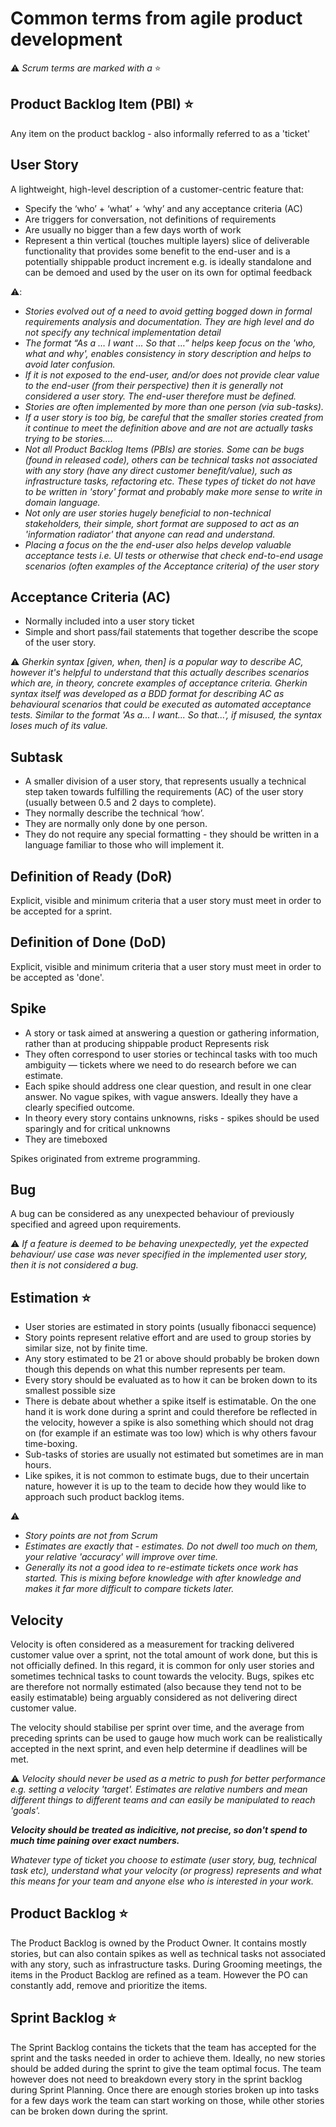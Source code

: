 # Common terms from agile product development

:warning: _Scrum terms are marked with a_ :star:

## Product Backlog Item (PBI) :star:
Any item on the product backlog - also informally referred to as a 'ticket'

## User Story
A lightweight, high-level description of a customer-centric feature that:
- Specify the ‘who’ + ‘what’ + ‘why’ and any acceptance criteria (AC)
- Are triggers for conversation, not definitions of requirements
- Are usually no bigger than a few days worth of work
- Represent a thin vertical (touches multiple layers) slice of deliverable functionality that provides some benefit to the end-user and is a potentially shippable product increment e.g. is ideally standalone and can be demoed and used by the user on its own for optimal feedback

:warning::
- _Stories evolved out of a need to avoid getting bogged down in formal requirements analysis and documentation. They are high level and do not specify any technical implementation detail_
- _The format “As a … I want … So that …” helps keep focus on the 'who, what and why', enables consistency in story description and helps to avoid later confusion._
- _If it is not exposed to the end-user, and/or does not provide clear value to the end-user (from their perspective) then it is generally not considered a user story. The end-user therefore must be defined._
- _Stories are often implemented by more than one person (via sub-tasks)._
- _If a user story is too big, be careful that the smaller stories created from it continue to meet the definition above and are not are actually tasks trying to be stories…._
- _Not all Product Backlog Items (PBIs) are stories. Some can be bugs (found in released code), others can be technical tasks not associated with any story (have any direct customer benefit/value), such as infrastructure tasks, refactoring etc. These types of ticket do not have to be written in 'story' format and probably make more sense to write in domain language._
- _Not only are user stories hugely beneficial to non-technical stakeholders, their simple, short format are supposed to act as an 'information radiator' that anyone can read and understand._
- _Placing a focus on the the end-user also helps develop valuable acceptance tests i.e. UI tests or otherwise that check end-to-end usage scenarios (often examples of the Acceptance criteria) of the user story_

## Acceptance Criteria (AC)

- Normally included into a user story ticket
- Simple and short pass/fail statements that together describe the scope of the user story.

:warning:
_Gherkin syntax [given, when, then] is a popular way to describe AC, however it's helpful to understand that this actually describes scenarios which are, in theory, concrete examples of acceptance criteria. Gherkin syntax itself was developed as a BDD format for describing AC as behavioural scenarios that could be executed as automated acceptance tests. Similar to the format 'As a... I want... So that...', if misused, the syntax loses much of its value._

## Subtask

- A smaller division of a user story, that represents usually a technical step taken towards fulfilling the requirements (AC) of the user story (usually between 0.5 and 2 days to complete).
- They normally describe the technical ‘how’.
- They are normally only done by one person.
- They do not require any special formatting - they should be written in a language familiar to those who will implement it.

## Definition of Ready (DoR)

Explicit, visible and minimum criteria that a user story must meet in order to be accepted for a sprint.

## Definition of Done (DoD)

Explicit, visible and minimum criteria that a user story must meet in order to be accepted as 'done'.

## Spike

- A story or task aimed at answering a question or gathering information, rather than at producing shippable product
Represents risk
- They often correspond to user stories or techincal tasks with too much ambiguity — tickets where we need to do research before we can estimate.
- Each spike should address one clear question, and result in one clear answer. No vague spikes, with vague answers. Ideally they have a clearly specified outcome.
- In theory every story contains unknowns, risks - spikes should be used sparingly and for critical unknowns
- They are timeboxed

Spikes originated from extreme programming.

## Bug

A bug can be considered as any unexpected behaviour of previously specified and agreed upon requirements.

:warning: _If a feature is deemed to be behaving unexpectedly, yet the expected behaviour/ use case was never specified in the implemented user story, then it is not considered a bug._

## Estimation :star:

- User stories are estimated in story points (usually fibonacci sequence)
- Story points represent relative effort and are used to group stories by similar size, not by finite time.
- Any story estimated to be 21 or above should probably be broken down though this depends on what this number represents per team.
- Every story should be evaluated as to how it can be broken down to its smallest possible size
- There is debate about whether a spike itself is estimatable. On the one hand it is work done during a sprint and could therefore be reflected in the velocity, however a spike is also something which should not drag on (for example if an estimate was too low) which is why others favour time-boxing.
- Sub-tasks of stories are usually not estimated but sometimes are in man hours.
- Like spikes, it is not common to estimate bugs, due to their uncertain nature, however it is up to the team to decide how they would like to approach such product backlog items.

:warning:
- _Story points are not from Scrum_
- _Estimates are exactly that - estimates. Do not dwell too much on them, your relative 'accuracy' will improve over time._
- _Generally its not a good idea to re-estimate tickets once work has started. This is mixing before knowledge with after knowledge and makes it far more difficult to compare tickets later._

## Velocity

Velocity is often considered as a measurement for tracking delivered customer value over a sprint, not the total amount of work done, but this is not officially defined. In this regard, it is common for only user stories and sometimes technical tasks to count towards the velocity. Bugs, spikes etc are therefore not normally estimated (also because they tend not to be easily estimatable) being arguably considered as not delivering direct customer value.

The velocity should stabilise per sprint over time, and the average from preceding sprints can be used to gauge how much work can be realistically accepted in the next sprint, and even help determine if deadlines will be met.

:warning: _Velocity should never be used as a metric to push for better performance e.g. setting a velocity 'target'. Estimates are relative numbers and mean different things to different teams and can easily be manipulated to reach 'goals'._

_**Velocity should be treated as indicitive, not precise, so don't spend to much time paining over exact numbers.**_

_Whatever type of ticket you choose to estimate (user story, bug, technical task etc), understand what your velocity (or progress) represents and what this means for your team and anyone else who is interested in your work._

## Product Backlog :star:

The Product Backlog is owned by the Product Owner. It contains mostly stories, but can also contain spikes as well as technical tasks not associated with any story, such as infrastructure tasks. During Grooming meetings, the items in the Product Backlog are refined as a team. However the PO can constantly add, remove and prioritize the items.

## Sprint Backlog :star:

The Sprint Backlog contains the tickets that the team has accepted for the sprint and the tasks needed in order to achieve them. Ideally, no new stories should be added during the sprint to give the team optimal focus. The team however does not need to breakdown every story in the sprint backlog during Sprint Planning. Once there are enough stories broken up into tasks for a few days work the team can start working on those, while other stories can be broken down during the sprint.
